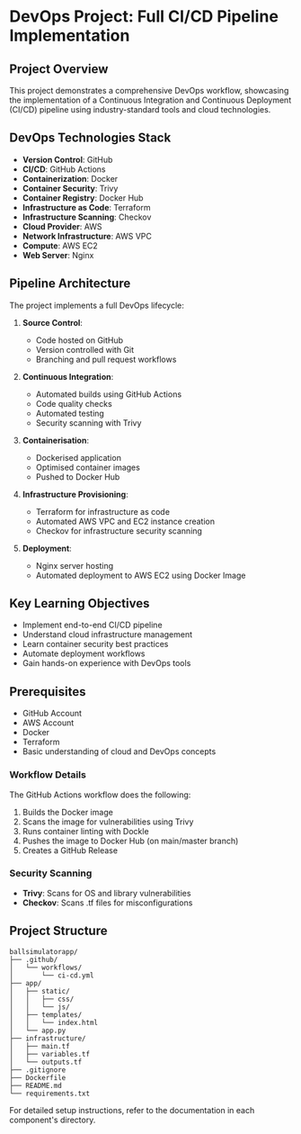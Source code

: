 # DevOps Project: Full CI/CD Pipeline Implementation

## Project Overview
This project demonstrates a comprehensive DevOps workflow, showcasing the implementation of a Continuous Integration and Continuous Deployment (CI/CD) pipeline using industry-standard tools and cloud technologies.

## DevOps Technologies Stack
- **Version Control**: GitHub
- **CI/CD**: GitHub Actions
- **Containerization**: Docker
- **Container Security**: Trivy
- **Container Registry**: Docker Hub
- **Infrastructure as Code**: Terraform
- **Infrastructure Scanning**: Checkov
- **Cloud Provider**: AWS
- **Network Infrastructure**: AWS VPC
- **Compute**: AWS EC2
- **Web Server**: Nginx

## Pipeline Architecture
The project implements a full DevOps lifecycle:
1. **Source Control**: 
   - Code hosted on GitHub
   - Version controlled with Git
   - Branching and pull request workflows

2. **Continuous Integration**:
   - Automated builds using GitHub Actions
   - Code quality checks
   - Automated testing
   - Security scanning with Trivy

3. **Containerisation**:
   - Dockerised application
   - Optimised container images
   - Pushed to Docker Hub

4. **Infrastructure Provisioning**:
   - Terraform for infrastructure as code
   - Automated AWS VPC and EC2 instance creation
   - Checkov for infrastructure security scanning

5. **Deployment**:
   - Nginx server hosting
   - Automated deployment to AWS EC2 using Docker Image

## Key Learning Objectives
- Implement end-to-end CI/CD pipeline
- Understand cloud infrastructure management
- Learn container security best practices
- Automate deployment workflows
- Gain hands-on experience with DevOps tools

## Prerequisites
- GitHub Account
- AWS Account
- Docker
- Terraform
- Basic understanding of cloud and DevOps concepts


### Workflow Details

The GitHub Actions workflow does the following:

1. Builds the Docker image
2. Scans the image for vulnerabilities using Trivy
3. Runs container linting with Dockle
4. Pushes the image to Docker Hub (on main/master branch)
5. Creates a GitHub Release

### Security Scanning

- **Trivy**: Scans for OS and library vulnerabilities
- **Checkov**: Scans .tf files for misconfigurations

## Project Structure
```
ballsimulatorapp/
├── .github/
│   └── workflows/
│       └── ci-cd.yml
├── app/
│   ├── static/
│   │   ├── css/
│   │   └── js/
│   ├── templates/
│   │   └── index.html
│   └── app.py
├── infrastructure/
│   ├── main.tf
│   ├── variables.tf
│   └── outputs.tf
├── .gitignore
├── Dockerfile
├── README.md
└── requirements.txt
```

For detailed setup instructions, refer to the documentation in each component's directory.